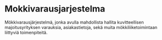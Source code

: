 # Mokkivarausjarjestelma
Mökkivarausjärjestelmä, jonka avulla mahdollista hallita kuvitteellisen majoitusyrityksen varauksia, asiakastietoja, sekä muita mökkiliiketoimintaan liittyviä toimenpiteitä.
